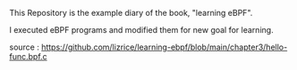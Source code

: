 This Repository is the example diary of the book, "learning eBPF".

I executed eBPF programs and modified them for new goal for learning. 

source : https://github.com/lizrice/learning-ebpf/blob/main/chapter3/hello-func.bpf.c